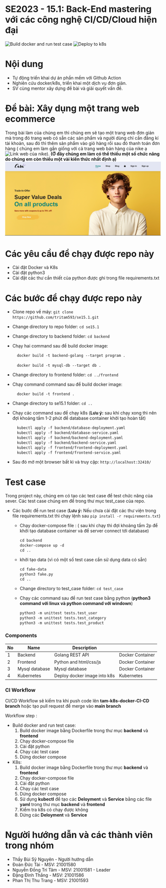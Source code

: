 # SE2023 - 15.1: Back-End mastering với các công nghệ CI/CD/Cloud hiện đại
![Build docker and run test case](https://github.com/tritam593/se15.1/actions/workflows/docker-image.yml/badge.svg)
![Deploy to k8s](https://github.com/tritam593/se15.1/actions/workflows/k8s.yml/badge.svg)
# Nội dung 
- Tự động triển khai dự án phần mềm với Github Action
- Nghiên cứu docker/k8s, triển khai một dịch vụ đơn giản.
- SV cùng mentor xây dựng đề bài và giải quyết vấn đề.
# Đề bài: Xây dụng một trang web ecommerce
Trong bài làm của chúng em thì chúng em sẽ tạo một trang web đơn giản mà trong đó trang web có sẵn các sản phẩm và người dùng chỉ cần đăng kí tài khoản, sau đó thì thêm sản phẩm vào giỏ hàng rồi sau đó thanh toán đơn hàng ( chúng em làm gần giống với cả trang web bán hàng của nike ạ ![Link web của nike](https://www.nike.com/vn/)). **(Ở đây chúng em làm có thể thiếu một số chức năng do chúng em còn thiếu một vài kiến thức nhất định ạ)**
![Alt text](image_demo.png)
# Các yêu cầu để chạy được repo này
- Cài đặt Docker và K8s
- Cài đặt python3 
- Cài đặt các thư cần thiết của python được ghi trong file requirements.txt

# Các bước để chạy được repo này
- Clone repo về máy: ```git clone https://github.com/tritam593/se15.1.git```
- Change directory to repo folder: ```cd se15.1```
- Change directory to backend folder: ```cd backend```
- Chạy hai command sau để build docker image: 
		
		docker build -t backend-golang --target program .
		
		docker build -t mysql-db --target db .
		
- Change directory to frontend folder: ```cd ../frontend```
- Chạy command command sau để build docker image: 

		docker build -t frontend .
- Change directory to se15.1 folder: ```cd ..```
- Chạy các command sau để chạy k8s (**Lưu ý:** sau khi chạy xong thì nên đợi khoảng tầm 1-2 phút để database container khởi tạo hoàn tất)

		
		kubectl apply -f backend/database-deployment.yaml 
		kubectl apply -f backend/database-service.yaml 
		kubectl apply -f backend/backend-deployment.yaml 
		kubectl apply -f backend/backend-service.yaml 
		kubectl apply -f frontend/frontend-deployment.yaml 
		kubectl apply -f frontend/frontend-service.yaml 
		
- Sau đó mở một browser bất kì và truy cập: ```http://localhost:32410/```

# Test case
Trong project này, chúng em có tạo các test case để test chức năng của sever. Các test case chúng em để trong thư mục test_case của repo.

- Các bước để run test case (**Lưu ý:** Nếu chưa cài đặt các thư viện trong file requirements.txt thì chạy lệnh sau ```pip install -r requirements.txt```)
	- Chạy docker-compose file : ( sau khi chạy thì đợi khoảng tầm 2p để khởi tạo database container và để server connect tới database)
		```
		cd backend
		docker-compose up -d 
		cd ..
		```	
	- khởi tạo data (vì có một số test case cần sử dụng data có sẵn)
		```
		cd fake-data
		python3 fake.py
		cd ..
		```
	- Change directory to test_case folder: ```cd test_case```
	- Chạy các command sau để run test case bằng python (**python3 command với linux và python command với windown**)
	
		```
		python3 -m unittest tests.test_user
		python3 -m unittest tests.test_category
		python3 -m unittest tests.test_product
		```
	
### Components

| No  | Name             | Description                                                                                             |                  |
| --- | ---------------- | ------------------------------------------------------------------------------------------------------- | ---------------- |
| 1   | Backend          | Golang REST API                                                                                         | Docker Container |
| 2   | Frontend         | Python and html/css/js											                                       | Docker Container |
| 3   | Mysql database 	 | Mysql database                                                                                          | Docker Container |
| 4   | Kubernetes       | Deploy docker image into k8s                                                                            | Kubernetes       |


### CI Workflow

CI/CD Workflow sẽ kiểm tra khi push code lên  **tam-k8s-docker-CI-CD branch** hoặc tạo pull request để merge vào **main branch**

Workflow  step :
- Build docker and run test case:
	1. Build docker image bằng Dockerfile trong thư mục **backend** và **frontend**
	2. Chạy docker-compose file
	3. Cài đặt python
	4. Chạy các test case
	5. Dừng docker compose
- K8s:
	1. Build docker image bằng Dockerfile trong thư mục **backend** và **frontend**
	2. Chạy docker-compose file
	3. Cài đặt python
	4. Chạy các test case
	5. Dừng docker compose
	6. Sử dụng **kubectl** để tạo các **Deloyment** và **Service** bằng các file **yaml** trong thư mục **backend** và **frontend**
	7. Kiểm tra k8s có chạy được không 
	8. Dừng các **Deloyment** và **Service** 

# Người hướng dẫn và các thành viên trong nhóm
- Thầy Bùi Sỹ Nguyên - Người hướng dẫn
- Đoàn Đức Tài - MSV: 21001580
- Nguyễn Đồng Trí Tâm - MSV: 21001581 - Leader
- Đặng Đình Thắng - MSV: 21001586
- Phan Thị Thu Trang - MSV: 21001593
